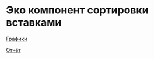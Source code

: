 # Эко компонент сортировки вставками

[Графики](https://github.com/llizzzzzzzzii/eco-lab1/tree/main/graphs)

[Отчёт](https://github.com/llizzzzzzzzii/eco-lab1/blob/main/%D0%BE%D1%82%D1%87%D1%91%D1%82_ecolab1%20.pdf)
